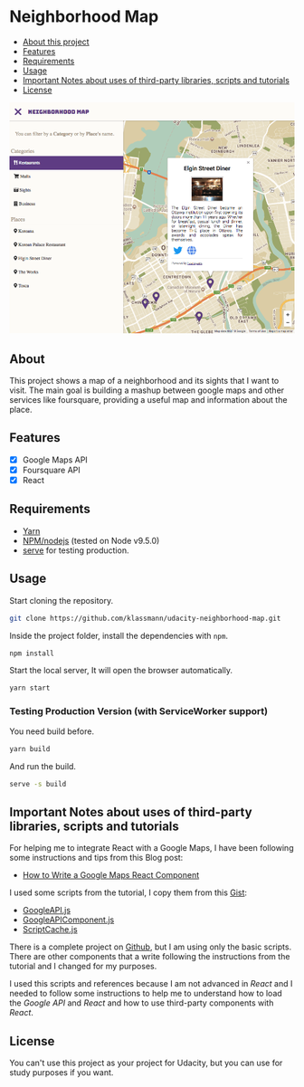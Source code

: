# Neighborhood Map

- [About this project](#about)
- [Features](#features)
- [Requirements](#requirements)
- [Usage](#usage)
- [Important Notes about uses of third-party libraries, scripts and tutorials](#important-notes)
- [License](#license)

<a name="about"></a>
![Screenshot](screenshot.png)
## About
This project shows a map of a neighborhood and its sights that I want to visit. The main goal is building a mashup between google maps and other services like foursquare, providing a useful map and information about the place.

<a name="features"></a>
## Features
- [x] Google Maps API
- [x] Foursquare API
- [x] React

<a name="requirements"></a>
## Requirements
- [Yarn](https://yarnpkg.com/en/)
- [NPM/nodejs](https://nodejs.org/en/) (tested on Node v9.5.0)
- [serve](https://github.com/zeit/serve) for testing production.

<a name="usage"></a>
## Usage

Start cloning the repository.
```bash
git clone https://github.com/klassmann/udacity-neighborhood-map.git
```

Inside the project folder, install the dependencies with `npm`.
```bash
npm install
```

Start the local server, It will open the browser automatically.
```bash
yarn start
```

### Testing Production Version (with ServiceWorker support)

You need build before.
```bash
yarn build
```

And run the build.
```bash
serve -s build
```

<a name="important-notes"></a>
## Important Notes about uses of third-party libraries, scripts and tutorials

For helping me to integrate React with a Google Maps, I have been following some instructions and tips from this Blog post:
  - [How to Write a Google Maps React Component](https://www.fullstackreact.com/articles/how-to-write-a-google-maps-react-component/)

I used some scripts from the tutorial, I copy them from this [Gist](https://gist.github.com/auser/1d55aa3897f15d17caf21dc39b85b663):
  - [GoogleAPI.js](https://gist.github.com/auser/1d55aa3897f15d17caf21dc39b85b663#file-googleapi-js)
  - [GoogleAPIComponent.js](https://gist.github.com/auser/1d55aa3897f15d17caf21dc39b85b663#file-googleapicomponent-js)
  - [ScriptCache.js](https://gist.github.com/auser/1d55aa3897f15d17caf21dc39b85b663#file-scriptcache-js)

There is a complete project on [Github](https://github.com/fullstackreact/google-maps-react), but I am using only the basic scripts. There are other components that a write following the instructions from the tutorial and I changed for my purposes.

I used this scripts and references because I am not advanced in *React* and I needed to follow some instructions to help me to understand how to load the *Google API* and *React* and how to use third-party components with *React*.

<a name="license"></a>
## License
You can't use this project as your project for Udacity, but you can use for study purposes if you want.
